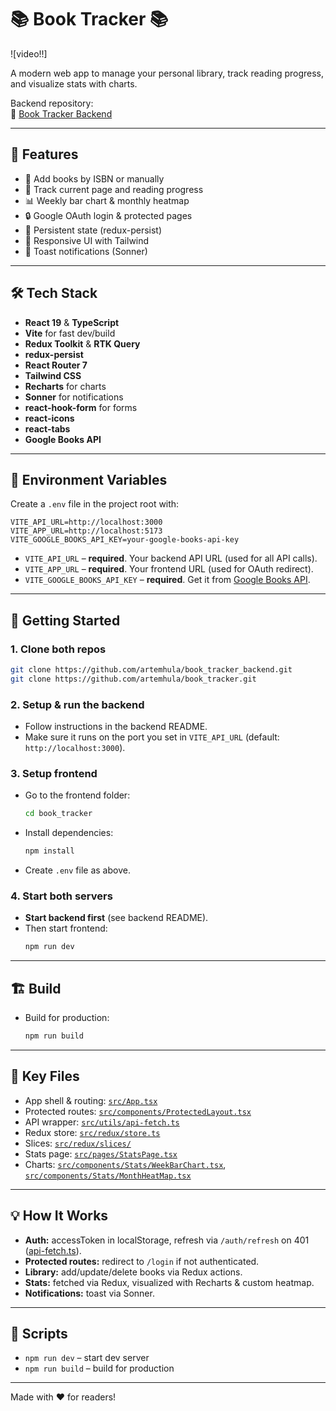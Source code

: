 # 📚 Book Tracker 📚

![video!!]

A modern web app to manage your personal library, track reading progress, and visualize stats with charts.

Backend repository:  
🔗 [Book Tracker Backend](https://github.com/artemhula/book_tracker_backend)

---

## 🚀 Features

- 📖 Add books by ISBN or manually
- 📝 Track current page and reading progress
- 📊 Weekly bar chart & monthly heatmap
- 🔒 Google OAuth login & protected pages
- 💾 Persistent state (redux-persist)
- 🎨 Responsive UI with Tailwind
- 🔔 Toast notifications (Sonner)

---

## 🛠️ Tech Stack

- **React 19** & **TypeScript**
- **Vite** for fast dev/build
- **Redux Toolkit** & **RTK Query**
- **redux-persist**
- **React Router 7**
- **Tailwind CSS**
- **Recharts** for charts
- **Sonner** for notifications
- **react-hook-form** for forms
- **react-icons**
- **react-tabs**
- **Google Books API**

---

## 🔑 Environment Variables

Create a `.env` file in the project root with:

```
VITE_API_URL=http://localhost:3000
VITE_APP_URL=http://localhost:5173
VITE_GOOGLE_BOOKS_API_KEY=your-google-books-api-key
```

- `VITE_API_URL` – **required**. Your backend API URL (used for all API calls).
- `VITE_APP_URL` – **required**. Your frontend URL (used for OAuth redirect).
- `VITE_GOOGLE_BOOKS_API_KEY` – **required**. Get it from [Google Books API](https://developers.google.com/books/docs/v1/using#APIKey).

---

## 🏁 Getting Started

### 1. Clone both repos

```bash
git clone https://github.com/artemhula/book_tracker_backend.git
git clone https://github.com/artemhula/book_tracker.git
```

### 2. Setup & run the backend

- Follow instructions in the backend README.
- Make sure it runs on the port you set in `VITE_API_URL` (default: `http://localhost:3000`).

### 3. Setup frontend

- Go to the frontend folder:
  ```bash
  cd book_tracker
  ```
- Install dependencies:
  ```bash
  npm install
  ```
- Create `.env` file as above.

### 4. Start both servers

- **Start backend first** (see backend README).
- Then start frontend:
  ```bash
  npm run dev
  ```

---

## 🏗️ Build

- Build for production:
  ```bash
  npm run build
  ```

---

## 📂 Key Files

- App shell & routing: [`src/App.tsx`](src/App.tsx)
- Protected routes: [`src/components/ProtectedLayout.tsx`](src/components/ProtectedLayout.tsx)
- API wrapper: [`src/utils/api-fetch.ts`](src/utils/api-fetch.ts)
- Redux store: [`src/redux/store.ts`](src/redux/store.ts)
- Slices: [`src/redux/slices/`](src/redux/slices/)
- Stats page: [`src/pages/StatsPage.tsx`](src/pages/StatsPage.tsx)
- Charts: [`src/components/Stats/WeekBarChart.tsx`](src/components/Stats/WeekBarChart.tsx), [`src/components/Stats/MonthHeatMap.tsx`](src/components/Stats/MonthHeatMap.tsx)

---

## 💡 How It Works

- **Auth:** accessToken in localStorage, refresh via `/auth/refresh` on 401 ([api-fetch.ts](src/utils/api-fetch.ts)).
- **Protected routes:** redirect to `/login` if not authenticated.
- **Library:** add/update/delete books via Redux actions.
- **Stats:** fetched via Redux, visualized with Recharts & custom heatmap.
- **Notifications:** toast via Sonner.

---

## 📜 Scripts

- `npm run dev` – start dev server
- `npm run build` – build for production

---

Made with ❤️ for readers!
